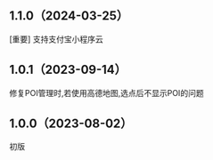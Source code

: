 ## 1.1.0（2024-03-25）
[重要] 支持支付宝小程序云
## 1.0.1（2023-09-14）
修复POI管理时,若使用高德地图,选点后不显示POI的问题
## 1.0.0（2023-08-02）
初版
